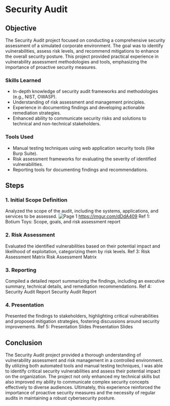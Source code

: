 # Security Audit

## Objective

The Security Audit project focused on conducting a comprehensive security assessment of a simulated corporate environment. The goal was to identify vulnerabilities, assess risk levels, and recommend mitigations to enhance the overall security posture. This project provided practical experience in vulnerability assessment methodologies and tools, emphasizing the importance of proactive security measures.

### Skills Learned

- In-depth knowledge of security audit frameworks and methodologies (e.g., NIST, OWASP).
- Understanding of risk assessment and management principles.
- Experience in documenting findings and developing actionable remediation strategies.
- Enhanced ability to communicate security risks and solutions to technical and non-technical stakeholders.

### Tools Used

- Manual testing techniques using web application security tools (like Burp Suite).
- Risk assessment frameworks for evaluating the severity of identified vulnerabilities.
- Reporting tools for documenting findings and recommendations.

## Steps

### 1. Initial Scope Definition
Analyzed the scope of the audit, including the systems, applications, and services to be assessed.
![Page 1](https://imgur.com/dDdA409)
https://imgur.com/dDdA409
Ref 1: Botium Toys: Scope, goals, and risk assessment report


### 2. Risk Assessment
Evaluated the identified vulnerabilities based on their potential impact and likelihood of exploitation, categorizing them by risk levels.
Ref 3: Risk Assessment Matrix Risk Assessment Matrix


### 3. Reporting
Compiled a detailed report summarizing the findings, including an executive summary, technical details, and remediation recommendations.
Ref 4: Security Audit Report Security Audit Report


### 4. Presentation
Presented the findings to stakeholders, highlighting critical vulnerabilities and proposed mitigation strategies, fostering discussions around security improvements.
Ref 5: Presentation Slides Presentation Slides

## Conclusion

The Security Audit project provided a thorough understanding of vulnerability assessment and risk management in a controlled environment. By utilizing both automated tools and manual testing techniques, I was able to identify critical security vulnerabilities and assess their potential impact on the organization. The project not only enhanced my technical skills but also improved my ability to communicate complex security concepts effectively to diverse audiences. Ultimately, this experience reinforced the importance of proactive security measures and the necessity of regular audits in maintaining a robust cybersecurity posture.
